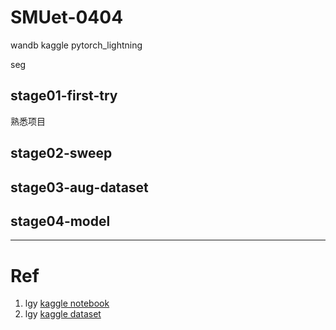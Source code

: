 # SMUet-0404

wandb kaggle pytorch_lightning

seg

## stage01-first-try

熟悉项目

## stage02-sweep

## stage03-aug-dataset

## stage04-model

---

# Ref
1. lgy [kaggle notebook](https://www.kaggle.com/code/liaoguoying/smu-dataset)
2. lgy [kaggle dataset](https://www.kaggle.com/datasets/liaoguoying/rawniidataset/code)

